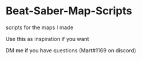 # Beat-Saber-Map-Scripts
scripts for the maps I made

Use this as inspiration if you want

DM me if you have questions (Mart#1169 on discord)
